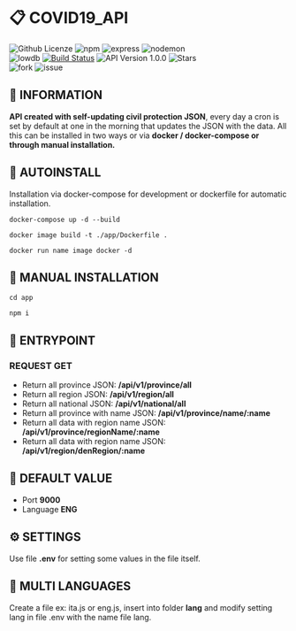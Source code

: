 # :clipboard: COVID19_API

![Github Licenze](https://img.shields.io/github/license/CrashOverride97680/COVID19_API) ![npm](https://img.shields.io/npm/v/npm) ![express](https://img.shields.io/badge/express-%20v4.17-red) ![nodemon](https://img.shields.io/badge/nodemon-v2.0.2-lightgrey) <br/> ![lowdb](https://img.shields.io/badge/lowdb-v1.0.0-green) [![Build Status](https://travis-ci.org/CrashOverride97680/COVID19_API.svg?branch=master)](https://travis-ci.org/CrashOverride97680/COVID19_API) ![API Version 1.0.0](https://img.shields.io/badge/v.API-1.0.0-red) ![Stars](https://img.shields.io/github/stars/CrashOverride97680/COVID19_API)<br> ![fork](https://img.shields.io/github/forks/CrashOverride97680/COVID19_API) ![issue](https://img.shields.io/github/issues/CrashOverride97680/COVID19_API)

## :page_with_curl: INFORMATION

**API created with self-updating civil protection JSON**, every day a cron is set by default at one in the morning that updates the JSON with the data.
All this can be installed in two ways or via **docker / docker-compose or through manual installation.**

## :whale2: AUTOINSTALL
Installation via docker-compose for development or dockerfile for automatic installation.

```script
docker-compose up -d --build
```

```script
docker image build -t ./app/Dockerfile .
```
```script
docker run name image docker -d
```

## :wrench: MANUAL INSTALLATION
```script
cd app
```
```script
npm i
```
## :traffic_light: ENTRYPOINT

### REQUEST GET

 - Return all province JSON:  **/api/v1/province/all**
 - Return all region JSON: **/api/v1/region/all**
 - Return all national JSON: **/api/v1/national/all**
 - Return all province with name JSON: **/api/v1/province/name/:name**
 - Return all data with region name JSON: **/api/v1/province/regionName/:name**
 - Return all data with region name JSON: **/api/v1/region/denRegion/:name**

## :hammer: DEFAULT VALUE

 - Port **9000**
 - Language **ENG**

## :gear: SETTINGS
Use file **.env** for setting some values ​​in the file itself.
## :crossed_flags: MULTI LANGUAGES
Create a file ex: ita.js or eng.js, insert into folder **lang** and modify setting lang in file .env with the name file lang.
